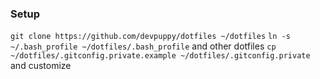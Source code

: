 ### Setup
`git clone https://github.com/devpuppy/dotfiles ~/dotfiles`
`ln -s ~/.bash_profile ~/dotfiles/.bash_profile` and other dotfiles
`cp ~/dotfiles/.gitconfig.private.example ~/dotfiles/.gitconfig.private` and customize
